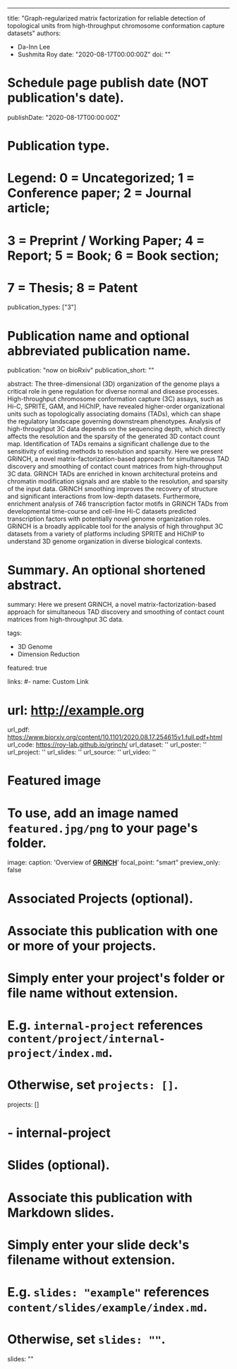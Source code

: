 ---
title: "Graph-regularized matrix factorization for reliable detection of topological units from high-throughput chromosome conformation capture datasets"
authors:
- Da-Inn Lee
- Sushmita Roy
date: "2020-08-17T00:00:00Z"
doi: ""

# Schedule page publish date (NOT publication's date).
publishDate: "2020-08-17T00:00:00Z"

# Publication type.
# Legend: 0 = Uncategorized; 1 = Conference paper; 2 = Journal article;
# 3 = Preprint / Working Paper; 4 = Report; 5 = Book; 6 = Book section;
# 7 = Thesis; 8 = Patent
publication_types: ["3"]

# Publication name and optional abbreviated publication name.
publication: "now on bioRxiv"
publication_short: ""

abstract: The three-dimensional (3D) organization of the genome plays a critical role in gene regulation for diverse normal and disease processes. High-throughput chromosome conformation capture (3C) assays, such as Hi-C, SPRITE, GAM, and HiChIP, have revealed higher-order organizational units such as topologically associating domains (TADs), which can shape the regulatory landscape governing downstream phenotypes. Analysis of high-throughput 3C data depends on the sequencing depth, which directly affects the resolution and the sparsity of the generated 3D contact count map. Identification of TADs remains a significant challenge due to the sensitivity of existing methods to resolution and sparsity. Here we present GRiNCH, a novel matrix-factorization-based approach for simultaneous TAD discovery and smoothing of contact count matrices from high-throughput 3C data. GRiNCH TADs are enriched in known architectural proteins and chromatin modification signals and are stable to the resolution, and sparsity of the input data. GRiNCH smoothing improves the recovery of structure and significant interactions from low-depth datasets. Furthermore, enrichment analysis of 746 transcription factor motifs in GRiNCH TADs from developmental time-course and cell-line Hi-C datasets predicted transcription factors with potentially novel genome organization roles. GRiNCH is a broadly applicable tool for the analysis of high throughput 3C datasets from a variety of platforms including SPRITE and HiChIP to understand 3D genome organization in diverse biological contexts.

# Summary. An optional shortened abstract.
summary: Here we present GRiNCH, a novel matrix-factorization-based approach for simultaneous TAD discovery and smoothing of contact count matrices from high-throughput 3C data.

tags:
- 3D Genome
- Dimension Reduction

featured: true

links:
#- name: Custom Link
#  url: http://example.org
url_pdf: https://www.biorxiv.org/content/10.1101/2020.08.17.254615v1.full.pdf+html
url_code: https://roy-lab.github.io/grinch/
url_dataset: ''
url_poster: ''
url_project: ''
url_slides: ''
url_source: ''
url_video: ''

# Featured image
# To use, add an image named `featured.jpg/png` to your page's folder. 
image:
  caption: 'Overview of [**GRiNCH**](https://roy-lab.github.io/grinch/)'
  focal_point: "smart"
  preview_only: false

# Associated Projects (optional).
#   Associate this publication with one or more of your projects.
#   Simply enter your project's folder or file name without extension.
#   E.g. `internal-project` references `content/project/internal-project/index.md`.
#   Otherwise, set `projects: []`.
projects: []
# - internal-project

# Slides (optional).
#   Associate this publication with Markdown slides.
#   Simply enter your slide deck's filename without extension.
#   E.g. `slides: "example"` references `content/slides/example/index.md`.
#   Otherwise, set `slides: ""`.
slides: ""

